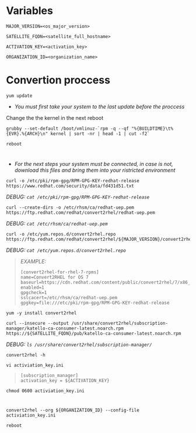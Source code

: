 # Variables

```
MAJOR_VERSION=<os_major_version>
```

```
SATELLITE_FQDN=<satellite_full_hostname>
```

```
ACTIVATION_KEY=<activation_key>
```

```
ORGANIZATION_ID=<organization_name>
```

# Convertion proccess

```
yum update
```

* *You must first take your system to the last update before the proccess*

Change the the kernel in the next reboot

```
grubby --set-default /boot/vmlinuz-`rpm -q --qf "%{BUILDTIME}\t%{EVR}.%{ARCH}\n" kernel | sort -nr | head -1 | cut -f2`
```

```
reboot
```

#

* *For the next steps your system must be connected, in case is not, download this files and bring them into your ristricted environment*

```
curl -o /etc/pki/rpm-gpg/RPM-GPG-KEY-redhat-release https://www.redhat.com/security/data/fd431d51.txt
```

*DEBUG: `cat /etc/pki/rpm-gpg/RPM-GPG-KEY-redhat-release`*

```
curl --create-dirs -o /etc/rhsm/ca/redhat-uep.pem https://ftp.redhat.com/redhat/convert2rhel/redhat-uep.pem
```

*DEBUG: `cat /etc/rhsm/ca/redhat-uep.pem`*

```
curl -o /etc/yum.repos.d/convert2rhel.repo https://ftp.redhat.com/redhat/convert2rhel/${MAJOR_VERSION}/convert2rhel.repo
```

*DEBUG: `cat /etc/yum.repos.d/convert2rhel.repo`*

> *EXAMPLE:*
>  ```
>  [convert2rhel-for-rhel-7-rpms]
>  name=Convert2RHEL for OS 7
>  baseurl=https://cdn.redhat.com/content/public/convert2rhel/7/x86_64/os/
>  enabled=1
>  gpgcheck=1
>  sslcacert=/etc/rhsm/ca/redhat-uep.pem
>  gpgkey=file:///etc/pki/rpm-gpg/RPM-GPG-KEY-redhat-release
>  ```

```
yum -y install convert2rhel
```

```
curl --insecure --output /usr/share/convert2rhel/subscription-manager/katello-ca-consumer-latest.noarch.rpm https://${SATELLITE_FQDN}/pub/katello-ca-consumer-latest.noarch.rpm
```

*DEBUG: `ls /usr/share/convert2rhel/subscription-manager/`*

```
convert2rhel -h
```

```
vi activiation_key.ini
```

> ```
> [subscription_manager]
> activation_key = ${ACTIVATION_KEY}

```
chmod 0600 activiation_key.ini
```

#

```
convert2rhel --org ${ORGANIZATION_ID} --config-file activiation_key.ini
```

```
reboot
```
